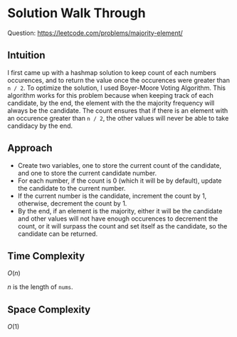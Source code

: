 # Solution Walk Through
Question: https://leetcode.com/problems/majority-element/

## Intuition
I first came up with a hashmap solution to keep count of each numbers occurences, and to return the value once the occurences were greater than `n / 2`. To optimize the solution, I used Boyer-Moore Voting Algorithm. This algorithm works for this problem because when keeping track of each candidate, by the end, the element with the the majority frequency will always be the candidate. The count ensures that if there is an element with an occurence greater than `n / 2`, the other values will never be able to take candidacy by the end.

## Approach
- Create two variables, one to store the current count of the candidate, and one to store the current candidate number.
- For each number, if the count is 0 (which it will be by default), update the candidate to the current number.
- If the current number is the candidate, increment the count by 1, otherwise, decrement the count by 1.
- By the end, if an element is the majority, either it will be the candidate and other values will not have enough occurences to decrement the count, or it will surpass the count and set itself as the candidate, so the candidate can be returned.

## Time Complexity
$O(n)$

$n$ is the length of `nums`.

## Space Complexity
$O(1)$
